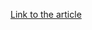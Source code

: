 [Link to the article](https://thehackernews.com/2024/11/synology-urges-patch-for-critical-zero.html)
